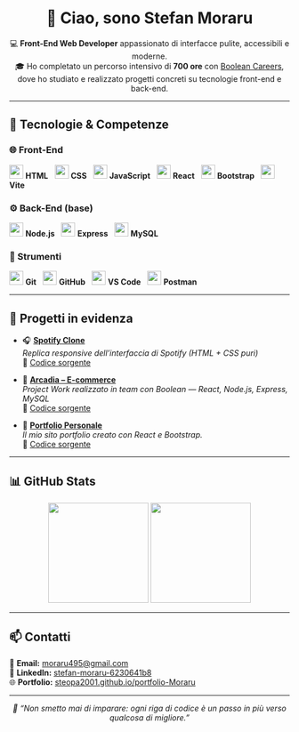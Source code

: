 <h1 align="center">👋 Ciao, sono Stefan Moraru</h1>

<p align="center">
  💻 <b>Front-End Web Developer</b> appassionato di interfacce pulite, accessibili e moderne.<br>
  🎓 Ho completato un percorso intensivo di <b>700 ore</b> con <a href="https://boolean.careers/">Boolean Careers</a>, dove ho studiato e realizzato progetti concreti su tecnologie front-end e back-end.
</p>

---

## 🚀 Tecnologie & Competenze

### 🌐 Front-End
<p align="left">
  <img src="https://skillicons.dev/icons?i=html" width="25"/> <b>HTML</b>&nbsp;&nbsp;
  <img src="https://skillicons.dev/icons?i=css" width="25"/> <b>CSS</b>&nbsp;&nbsp;
  <img src="https://skillicons.dev/icons?i=js" width="25"/> <b>JavaScript</b>&nbsp;&nbsp;
  <img src="https://skillicons.dev/icons?i=react" width="25"/> <b>React</b>&nbsp;&nbsp;
  <img src="https://skillicons.dev/icons?i=bootstrap" width="25"/> <b>Bootstrap</b>&nbsp;&nbsp;
  <img src="https://skillicons.dev/icons?i=vite" width="25"/> <b>Vite</b>
</p>

### ⚙️ Back-End (base)
<p align="left">
  <img src="https://skillicons.dev/icons?i=nodejs" width="25"/> <b>Node.js</b>&nbsp;&nbsp;
  <img src="https://skillicons.dev/icons?i=express" width="25"/> <b>Express</b>&nbsp;&nbsp;
  <img src="https://skillicons.dev/icons?i=mysql" width="25"/> <b>MySQL</b>
</p>

### 🧰 Strumenti
<p align="left">
  <img src="https://skillicons.dev/icons?i=git" width="25"/> <b>Git</b>&nbsp;&nbsp;
  <img src="https://skillicons.dev/icons?i=github" width="25"/> <b>GitHub</b>&nbsp;&nbsp;
  <img src="https://skillicons.dev/icons?i=vscode" width="25"/> <b>VS Code</b>&nbsp;&nbsp;
  <img src="https://skillicons.dev/icons?i=postman" width="25"/> <b>Postman</b>&nbsp;&nbsp;
</p>

---

## 🧩 Progetti in evidenza

- 🎧 **[Spotify Clone](https://steopa2001.github.io/html-css-spotifyweb/)**  
  *Replica responsive dell’interfaccia di Spotify (HTML + CSS puri)*  
  🔗 [Codice sorgente](https://github.com/Steopa2001/html-css-spotifyweb)

- 🛒 **[Arcadia – E-commerce](https://arcadia-react-production.up.railway.app/)**  
  *Project Work realizzato in team con Boolean — React, Node.js, Express, MySQL*  
  🔗 [Codice sorgente](https://github.com/Steopa2001/arcadia)

- 💼 **[Portfolio Personale](https://steopa2001.github.io/portfolio-Moraru/)**  
  *Il mio sito portfolio creato con React e Bootstrap.*  
  🔗 [Codice sorgente](https://github.com/Steopa2001/portfolio-Moraru)

---

## 📊 GitHub Stats

<p align="center">
  <img height="180em" src="https://github-readme-stats.vercel.app/api?username=Steopa2001&show_icons=true&theme=react&hide_border=true" />
  <img height="180em" src="https://github-readme-stats.vercel.app/api/top-langs/?username=Steopa2001&layout=compact&theme=react&hide_border=true" />
</p>

---

## 📫 Contatti

📧 **Email:** [moraru495@gmail.com](mailto:moraru495@gmail.com)  
💼 **LinkedIn:** [stefan-moraru-6230641b8](https://www.linkedin.com/in/stefan-moraru-6230641b8/)  
🌐 **Portfolio:** [steopa2001.github.io/portfolio-Moraru](https://steopa2001.github.io/portfolio-Moraru/)  

---

<p align="center">
  <i>🌱 “Non smetto mai di imparare: ogni riga di codice è un passo in più verso qualcosa di migliore.”</i>
</p>

